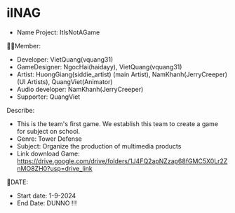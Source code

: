 # iINAG
 
 - Name Project: ItIsNotAGame

🧑‍🍳Member:
- Developer: VietQuang(vquang31)
- GameDesigner: NgocHai(haidayy), VietQuang(vquang31)
- Artist: HuongGiang(siddie_artist) (main Artist), NamKhanh(JerryCreeper) (UI Artists), QuangViet(Animator)
- Audio developer: NamKhanh(JerryCreeper)
- Supporter: QuangViet

Describe:
- This is the team's first game. We establish this team to create a game for subject on school.
- Genre: Tower Defense
- Subject: Organize the production of multimedia products
- Link download Game: <a target = "_blank"> https://drive.google.com/drive/folders/1J4FQ2apNZzap68fGMC5X0Lr2ZnMO8ZH0?usp=drive_link </a>



📆DATE:
- Start date: 1-9-2024
- End Date: DUNNO !!!
